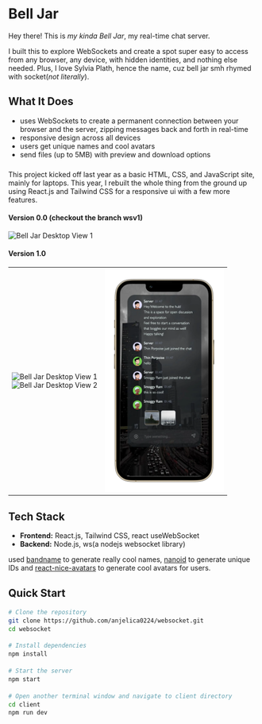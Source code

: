 
# Bell Jar

Hey there! This is _my kinda Bell Jar_, my real-time chat server.

I built this to explore WebSockets and create a spot super easy to access from any browser, any device, with hidden identities, and nothing else needed. Plus, I love Sylvia Plath, hence the name, cuz bell jar smh rhymed with socket(_not literally_). 


## What It Does

* uses WebSockets to create a permanent connection between your browser and the server, zipping messages back and forth in real-time
* responsive design across all devices
* users get unique names and cool avatars
* send files (up to 5MB) with preview and download options


###

This project kicked off last year as a basic HTML, CSS, and JavaScript site, mainly for laptops. This year, I rebuilt the whole thing from the ground up using React.js and Tailwind CSS for a responsive ui with a few more features.

#### Version 0.0 (checkout the branch wsv1)

<img src="client/src/assets/v1.webp" alt="Bell Jar Desktop View 1" width="400" />

#### Version 1.0 

<!-- ![Screenshot of Version 2 of My Kinda Bell Jar (React/Tailwind - Responsive)](/client/src/assets/v21.webp) -->
<table>
  <tr>
    <td>
      <img src="client/src/assets/v21.webp" alt="Bell Jar Desktop View 1" width="400" />
      <br/>
      <img src="client/src/assets/v22.webp" alt="Bell Jar Desktop View 2" width="400" />
    </td>
    <td>
      <img src="client/src/assets/v2m.webp" alt="Bell Jar Mobile View" height="450" />
    </td>
  </tr>
</table>


## Tech Stack

* **Frontend:** React.js, Tailwind CSS, react useWebSocket
* **Backend:** Node.js, ws(a nodejs websocket library)

 used [bandname](https://github.com/Prismatik/bandname) to generate really cool names, [nanoid](https://www.npmjs.com/package/nanoid) to generate unique IDs and [react-nice-avatars](https://www.npmjs.com/package/react-nice-avatar) to generate cool avatars for users.


## Quick Start

```bash
# Clone the repository
git clone https://github.com/anjelica0224/websocket.git
cd websocket

# Install dependencies
npm install

# Start the server
npm start

# Open another terminal window and navigate to client directory
cd client
npm run dev